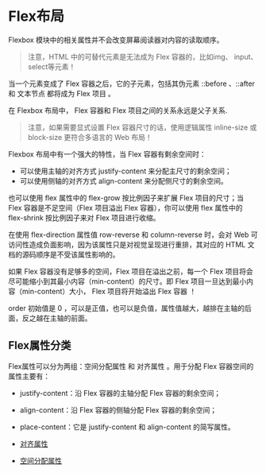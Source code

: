 # Flex布局

Flexbox 模块中的相关属性并不会改变屏幕阅读器对内容的读取顺序。

> 注意，HTML 中的可替代元素是无法成为 Flex 容器的，比如img、 input、 select等元素！

当一个元素变成了 Flex 容器之后，它的子元素，包括其伪元素 ::before 、::after 和 文本节点 都将成为 Flex 项目 。

在 Flexbox 布局中， Flex 容器和 Flex 项目之间的关系永远是父子关系.

> 注意，如果需要显式设置 Flex 容器尺寸的话，使用逻辑属性 inline-size 或 block-size 更符合多语言的 Web 布局！

Flexbox 布局中有一个强大的特性，当 Flex 容器有剩余空间时：

* 可以使用主轴的对齐方式 justify-content 来分配主尺寸的剩余空间；
* 可以使用侧轴的对齐方式 align-content 来分配侧尺寸的剩余空间。

也可以使用 flex 属性中的 flex-grow 按比例因子来扩展 Flex 项目的尺寸；当 Flex 容器是不足空间（Flex 项目溢出 Flex 容器），你可以使用 flex 属性中的 flex-shrink 按比例因子来对 Flex 项目进行收缩。

在使用 flex-direction 属性值 row-reverse 和 column-reverse 时，会对 Web 可访问性造成负面影响，因为该属性只是对视觉呈现进行重排，其对应的 HTML 文档的源码顺序是不受该属性影响的。

如果 Flex 容器没有足够多的空间，Flex 项目在溢出之前，每一个 Flex 项目将会尽可能缩小到其最小内容（min-content）的尺寸。即 Flex 项目一旦达到最小内容（min-content）大小， Flex 项目将开始溢出 Flex 容器 ！

order 初始值是 0 ，可以是正值，也可以是负值，属性值越大，越排在主轴的后面，反之越在主轴的前面。

## Flex属性分类

Flex属性可以分为两组：空间分配属性 和 对齐属性 。用于分配 Flex 容器空间的属性主要有：

* justify-content：沿 Flex 容器的主轴分配 Flex 容器的剩余空间；
* align-content：沿 Flex 容器的侧轴分配 Flex 容器的剩余空间；
* place-content：它是 justify-content 和 align-content 的简写属性。

* [对齐属性](./align.md)
* [空间分配属性](./space.md)
